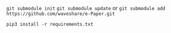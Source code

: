 
```git submodule init```
```git submodule update```
or
```git submodule add https://github.com/waveshare/e-Paper.git```

```pip3 install -r requirements.txt ```